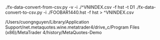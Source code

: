 ./fx-data-convert-from-csv.py -v -i ./^VNINDEX.csv -f hst -t D1
./fx-data-convert-to-csv.py -i ./FOOBAR1440.hst -f hst > ^VNINDEX.csv

/Users/cuongnguyen/Library/Application Support/net.metaquotes.wine.metatrader4/drive_c/Program Files (x86)/MetaTrader 4/history/MetaQuotes-Demo
